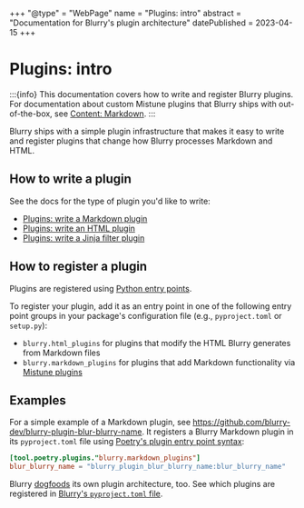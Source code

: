 +++
"@type" = "WebPage"
name = "Plugins: intro"
abstract = "Documentation for Blurry's plugin architecture"
datePublished = 2023-04-15
+++

# Plugins: intro

:::{info}
This documentation covers how to write and register Blurry plugins.
For documentation about custom Mistune plugins that Blurry ships with out-of-the-box, see [Content: Markdown](../content/markdown.md).
:::

Blurry ships with a simple plugin infrastructure that makes it easy to write and register plugins that change how Blurry processes Markdown and HTML.

## How to write a plugin

See the docs for the type of plugin you'd like to write:

- [Plugins: write a Markdown plugin](./write-a-markdown-plugin.md)
- [Plugins: write an HTML plugin](./write-an-html-plugin.md)
- [Plugins: write a Jinja filter plugin](./write-a-jinja-filter-plugin.md)

## How to register a plugin

Plugins are registered using [Python entry points](https://packaging.python.org/en/latest/guides/creating-and-discovering-plugins/#using-package-metadata).

To register your plugin, add it as an entry point in one of the following entry point groups in your package's configuration file (e.g., `pyproject.toml` or `setup.py`):

- `blurry.html_plugins` for plugins that modify the HTML Blurry generates from Markdown files
- `blurry.markdown_plugins` for plugins that add Markdown functionality via [Mistune plugins](https://mistune.lepture.com/en/latest/advanced.html#create-plugins)

## Examples

For a simple example of a Markdown plugin, see <https://github.com/blurry-dev/blurry-plugin-blur-blurry-name>.
It registers a Blurry Markdown plugin in its `pyproject.toml` file using [Poetry's plugin entry point syntax](https://python-poetry.org/docs/pyproject/#plugins):

```toml
[tool.poetry.plugins."blurry.markdown_plugins"]
blur_blurry_name = "blurry_plugin_blur_blurry_name:blur_blurry_name"
```

Blurry [dogfoods](https://en.wikipedia.org/wiki/Eating_your_own_dog_food) its own plugin architecture, too.
See which plugins are registered in [Blurry's `pyproject.toml` file](https://github.com/blurry-dev/blurry/blob/main/pyproject.toml).
